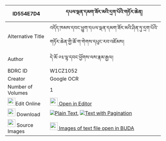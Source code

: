 |ID554E7D4|དཔལ་ལྡན་དམག་ཟོར་མའི་དྲག་པོའི་གཏོར་ཆེན། 
| --- | --- 
|Alternative Title |འདོད་ཁམས་དབང་ཕྱུག་དཔལ་ལྡན་དམག་ཟོར་མའི་ཤིན་ཏུ་དྲག་པོའི་གཏོར་ཆེན་གྱི་ཆོ་ག་གེགས་དཔུང་རབ་འཇོམས།
|Author| དེ་མོ ༠༣་ལྷ་དབང་ཕྱོགས་ལས་རྣམ་རྒྱལ།
|BDRC ID | W1CZ1052
|Creator | Google OCR
|Number of Volumes| 1
|<img width="25" src="https://img.icons8.com/color/25/000000/edit-property.png">Edit Online| [<img width="25" src="https://avatars.githubusercontent.com/u/45091458?s=200&v=4"> Open in Editor](http://editor.openpecha.org/ID554E7D4)
|<img width="25" src="https://img.icons8.com/fluent/48/000000/download-2.png"/>  Download | [![](https://img.icons8.com/color/20/000000/txt.png)Plain Text](https://github.com/Openpecha/ID554E7D4/releases/download/v1/palden_makzor_ma_i_drakpo_i_to_plain_ID554E7D4.zip), [![](https://img.icons8.com/color/20/000000/txt.png)Text with Pagination](https://github.com/Openpecha/ID554E7D4/releases/download/v1/palden_makzor_ma_i_drakpo_i_to_pages_ID554E7D4.zip)
|<img width="25" src="https://img.icons8.com/plasticine/100/000000/pictures-folder.png"/>  Source Images | [<img width="25" src="https://library.bdrc.io/icons/BUDA-small.svg"> Images of text file open in BUDA](https://library.bdrc.io/show/bdr:W1CZ1052)